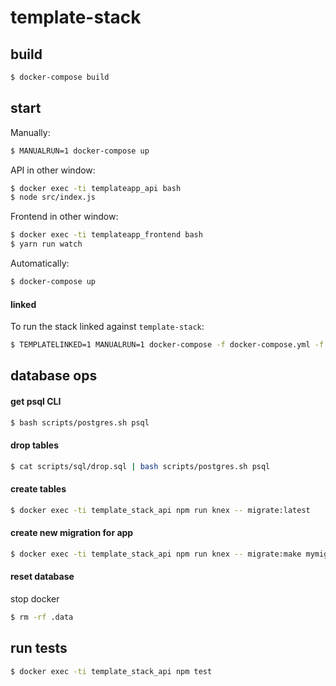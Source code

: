 # template-stack


## build

```bash
$ docker-compose build
```

## start

Manually:

```bash
$ MANUALRUN=1 docker-compose up
```

API in other window:

```bash
$ docker exec -ti templateapp_api bash
$ node src/index.js
```

Frontend in other window:

```bash
$ docker exec -ti templateapp_frontend bash
$ yarn run watch
```

Automatically:

```bash
$ docker-compose up
```

#### linked

To run the stack linked against `template-stack`:

```bash
$ TEMPLATELINKED=1 MANUALRUN=1 docker-compose -f docker-compose.yml -f docker-compose.linked.yml up
```

## database ops

#### get psql CLI

```bash
$ bash scripts/postgres.sh psql
```

#### drop tables

```bash
$ cat scripts/sql/drop.sql | bash scripts/postgres.sh psql
```

#### create tables

```bash
$ docker exec -ti template_stack_api npm run knex -- migrate:latest
```

#### create new migration for app

```bash
$ docker exec -ti template_stack_api npm run knex -- migrate:make mymigration
```

#### reset database

stop docker

```bash
$ rm -rf .data
```

## run tests

```bash
$ docker exec -ti template_stack_api npm test
```



